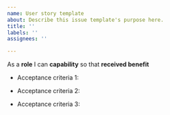 ```yaml
---
name: User story template
about: Describe this issue template's purpose here.
title: ''
labels: ''
assignees: ''

---
```


As a **role** I can **capability** so that **received benefit**

- Acceptance criteria 1:

- Acceptance criteria 2:

- Acceptance criteria 3:
